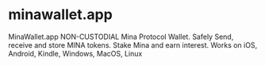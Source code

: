 # minawallet.app
MinaWallet.app NON-CUSTODIAL Mina Protocol Wallet. Safely Send, receive and store MINA tokens. Stake Mina and earn interest. Works on iOS, Android, Kindle, Windows, MacOS, Linux
